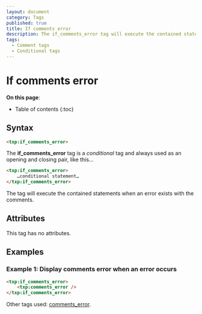```yaml
---
layout: document
category: Tags
published: true
title: If comments error
description: The if_comments_error tag will execute the contained statements when an error exists with the comments.
tags:
  - Comment tags
  - Conditional tags
---
```


# If comments error

**On this page**:

* Table of contents
{:toc}

## Syntax

~~~ html
<txp:if_comments_error>
~~~

The **if_comments_error** tag is a *conditional* tag and always used as an opening and closing pair, like this…

~~~ html
<txp:if_comments_error>
    …conditional statement…
</txp:if_comments_error>
~~~

The tag will execute the contained statements when an error exists with the comments.

## Attributes

This tag has no attributes.

## Examples

### Example 1: Display comments error when an error occurs

~~~ html
<txp:if_comments_error>
    <txp:comments_error />
</txp:if_comments_error>
~~~

Other tags used: [comments_error](/tags/comments_error).
